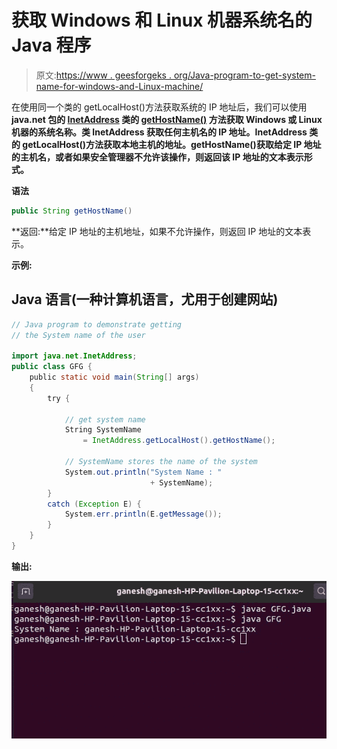 # 获取 Windows 和 Linux 机器系统名的 Java 程序

> 原文:[https://www . geesforgeks . org/Java-program-to-get-system-name-for-windows-and-Linux-machine/](https://www.geeksforgeeks.org/java-program-to-get-system-name-for-windows-and-linux-machine/)

在使用同一个类的 getLocalHost()方法获取系统的 IP 地址后，我们可以使用**java.net 包的 [InetAddress](https://www.geeksforgeeks.org/networking-class-in-java/) 类的 [getHostName()](https://www.geeksforgeeks.org/java-program-to-determine-hostname-from-ip-address/) 方法获取 Windows 或 Linux 机器的系统名称。类 InetAddress 获取任何主机名的 IP 地址。InetAddress 类的 getLocalHost()方法获取本地主机的地址。getHostName()获取给定 IP 地址的主机名，或者如果安全管理器不允许该操作，则返回该 IP 地址的文本表示形式。**

**语法**

```java
public String getHostName()
```

**返回:**给定 IP 地址的主机地址，如果不允许操作，则返回 IP 地址的文本表示。

**示例:**

## Java 语言(一种计算机语言，尤用于创建网站)

```java
// Java program to demonstrate getting
// the System name of the user

import java.net.InetAddress;
public class GFG {
    public static void main(String[] args)
    {
        try {

            // get system name
            String SystemName
                = InetAddress.getLocalHost().getHostName();

            // SystemName stores the name of the system
            System.out.println("System Name : "
                               + SystemName);
        }
        catch (Exception E) {
            System.err.println(E.getMessage());
        }
    }
}
```

**输出:**

![getSystemName](img/babd3d809720b5afcc42aebdf747bd19.png)